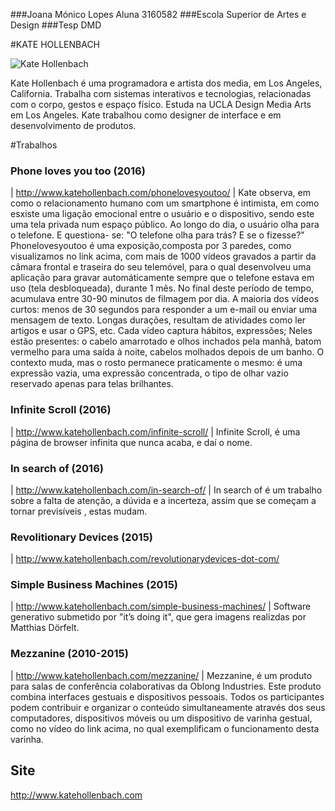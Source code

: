 ###Joana Mónico Lopes
Aluna 3160582
###Escola Superior de Artes e Design
###Tesp DMD

#KATE HOLLENBACH

![Kate Hollenbach](/imgDesigner/kate-hollenbach.jpg)


Kate Hollenbach é uma programadora e artista dos media, em  Los Angeles, California.
Trabalha com sistemas interativos e tecnologias, relacionadas com o corpo, gestos e espaço físico.
Estuda na UCLA Design Media Arts em Los Angeles.
Kate trabalhou como designer de interface e em desenvolvimento de produtos.

#Trabalhos
### Phone loves you too (2016) 
| http://www.katehollenbach.com/phonelovesyoutoo/
| Kate observa, em como o relacionamento humano com um smartphone é intimista, em como esxiste uma ligação emocional entre o usuário e o dispositivo, sendo este uma tela privada num espaço público.
 Ao longo do dia, o usuário olha para o telefone. E questiona- se: "O telefone olha para trás? E se o fizesse?"
Phonelovesyoutoo é uma exposição,composta por 3 paredes, como visualizamos no link acima, com mais de 1000 vídeos gravados a partir da câmara frontal e traseira do seu telemóvel, para o qual desenvolveu uma aplicação para gravar automáticamente sempre que o telefone estava em uso (tela desbloqueada), durante 1 mês.
 No final deste período de tempo, acumulava entre 30-90 minutos de filmagem por dia. A maioria dos vídeos curtos: menos de 30 segundos para responder a um e-mail ou enviar uma mensagem de texto. Longas durações, resultam de atividades como ler artigos e usar o GPS, etc. 
  Cada vídeo captura hábitos, expressões; Neles estão presentes: o cabelo amarrotado e olhos inchados pela manhã, batom vermelho para uma saída à noite, cabelos molhados depois de um banho. 
  O contexto muda, mas o rosto permanece praticamente o mesmo: é uma expressão vazia, uma expressão concentrada, o tipo de olhar vazio reservado apenas para telas brilhantes.


### Infinite Scroll (2016)
| http://www.katehollenbach.com/infinite-scroll/
| Infinite Scroll, é uma página de browser infinita que nunca acaba, e daí o nome.


### In search of (2016)
| http://www.katehollenbach.com/in-search-of/
| In search of é um trabalho sobre a falta de atenção, a dúvida e a incerteza, assim que se começam a tornar previsíveis , estas mudam.


### Revolitionary Devices (2015)
| http://www.katehollenbach.com/revolutionarydevices-dot-com/


### Simple Business Machines (2015)
| http://www.katehollenbach.com/simple-business-machines/
| Software generativo submetido por "it’s doing it", que gera imagens realizdas por Matthias Dörfelt.


### Mezzanine (2010-2015)
| http://www.katehollenbach.com/mezzanine/
| Mezzanine, é um produto para salas de conferência colaborativas da Oblong Industries. Este produto combina interfaces gestuais e dispositivos pessoais. Todos os participantes podem contribuir e organizar o conteúdo simultaneamente através dos seus computadores, dispositivos móveis ou um dispositivo de varinha gestual, como no vídeo do link acima, no qual exemplificam o funcionamento desta varinha.



## Site
http://www.katehollenbach.com 
